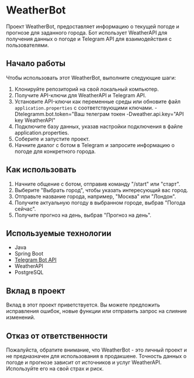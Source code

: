 # WeatherBot

Проект WeatherBot, предоставляет информацию о текущей погоде и прогнозе для заданного города. Бот использует WeatherAPI для получения данных о погоде и Telegram API для взаимодействия с пользователями.

## Начало работы

Чтобы использовать этот WeatherBot, выполните следующие шаги:

1. Клонируйте репозиторий на свой локальный компьютер.
2. Получите API-ключи для WeatherAPI и Telegram API.
3. Установите API-ключи как переменные среды или обновите файл `application.properties` с соответствующими ключами.
   -Dtelegramm.bot.token="Ваш телеграм токен -Dweather.api.key="API key WeatherAPI"
4. Подключите базу данных, указав настройки подключения в файле application.properties.
5. Соберите и запустите проект.
6. Начните диалог с ботом в Telegram и запросите информацию о погоде для конкретного города.

## Как использовать

1. Начните общение с ботом, отправив команду "/start" или "старт".
2. Выберите "Выбрать город", чтобы указать интересующий вас город.
3. Отправьте название города, например, "Москва" или "Лондон".
4. Получите актуальную погоду в выбранном городе, выбрав "Погода сейчас".
5. Получите прогноз на день, выбрав "Прогноз на день".
   
## Используемые технологии

- Java
- Spring Boot
- [Telegram Bot API](https://github.com/pengrad/java-telegram-bot-api)
- WeatherAPI
- PostgreSQL

## Вклад в проект

Вклад в этот проект приветствуется. Вы можете предложить исправления ошибок, новые функции или отправить запрос на слияние изменений.

## Отказ от ответственности

Пожалуйста, обратите внимание, что WeatherBot - это личный проект и не предназначен для использования в продакшене. Точность данных о погоде и прогнозе зависит от источников и услуг WeatherAPI. Используйте его на свой страх и риск.
